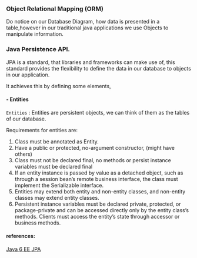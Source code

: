 ### Object Relational Mapping (ORM)

Do notice on our Database Diagram, how data is presented in a table,however in our 
traditional java applications we use Objects to manipulate information.

### Java Persistence API. 

JPA is a standard, that libraries and frameworks can make use of, 
this standard provides the flexibility to define the data in our database to objects 
in our application.

It achieves this by defining some elements, 


#### - Entities
`Entities` : Entities are persistent objects, we can think of them as the tables of 
our database.

Requirements for entities are:
1. Class must be annotated as Entity.
2. Have a public or protected, no-argument constructor, (might have others)
3. Class must not be declared final, no methods or persist instance variables must be declared final
4. If an entity instance is passed by value as a detached object, such as through a session bean’s remote business interface, the class must implement the Serializable interface.
5. Entities may extend both entity and non-entity classes, and non-entity classes may extend entity classes.
6. Persistent instance variables must be declared private, protected, or package-private and can be accessed directly only by the entity class’s methods. Clients must access the entity’s state through accessor or business methods.





#### references:
[Java 6 EE JPA](https://docs.oracle.com/javaee/6/tutorial/doc/bnbpz.html)
